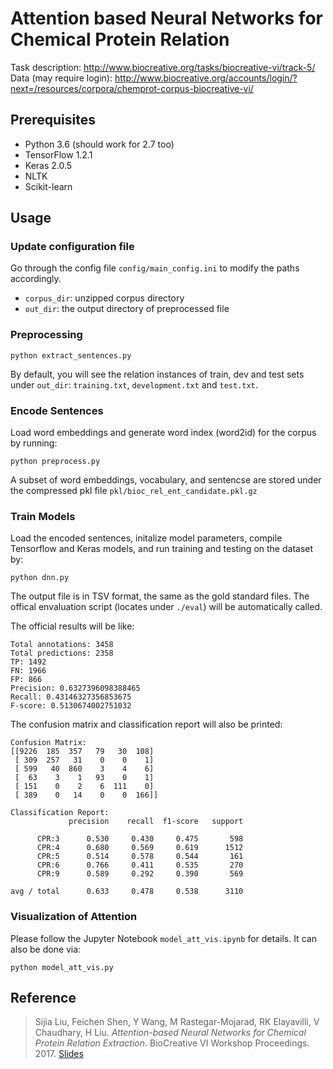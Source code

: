 # Attention based Neural Networks for Chemical Protein Relation

Task description: http://www.biocreative.org/tasks/biocreative-vi/track-5/
Data (may require login): http://www.biocreative.org/accounts/login/?next=/resources/corpora/chemprot-corpus-biocreative-vi/


## Prerequisites

* Python 3.6 (should work for 2.7 too)
* TensorFlow 1.2.1
* Keras 2.0.5
* NLTK
* Scikit-learn

## Usage

### Update configuration file
 Go through the config file `config/main_config.ini` to modify the paths
 accordingly.
 * `corpus_dir`: unzipped corpus directory
 * `out_dir`: the output directory of preprocessed file

### Preprocessing
```
python extract_sentences.py
```

By default, you will see the relation instances of train, dev and test
sets under `out_dir`: `training.txt`, `development.txt` and `test.txt`.

### Encode Sentences

Load word embeddings and generate word index (word2id) for the corpus by
 running:
```
python preprocess.py
```

A subset of word embeddings, vocabulary, and sentencse are stored under
the compressed pkl file
 `pkl/bioc_rel_ent_candidate.pkl.gz`

### Train Models

Load the encoded sentences, initalize model parameters, compile
Tensorflow and Keras models, and run training and testing on
the dataset by:

```
python dnn.py
```

The output file is in TSV format, the same as the gold standard files.
The offical envaluation script (locates under `./eval`) will be
automatically called.

The official results will be like:

```
Total annotations: 3458
Total predictions: 2358
TP: 1492
FN: 1966
FP: 866
Precision: 0.6327396098388465
Recall: 0.43146327356853675
F-score: 0.5130674002751032
```

The confusion matrix and classification report will also be printed:

```
Confusion Matrix:
[[9226  185  357   79   30  108]
 [ 309  257   31    0    0    1]
 [ 599   40  860    3    4    6]
 [  63    3    1   93    0    1]
 [ 151    0    2    6  111    0]
 [ 389    0   14    0    0  166]]

Classification Report:
             precision    recall  f1-score   support

      CPR:3      0.530     0.430     0.475       598
      CPR:4      0.680     0.569     0.619      1512
      CPR:5      0.514     0.578     0.544       161
      CPR:6      0.766     0.411     0.535       270
      CPR:9      0.589     0.292     0.390       569

avg / total      0.633     0.478     0.538      3110
```

### Visualization of Attention

Please follow the Jupyter Notebook `model_att_vis.ipynb` for details.
It can also be done via:
```
python model_att_vis.py
```


## Reference

> Sijia Liu, Feichen Shen, Y Wang, M Rastegar-Mojarad, RK Elayavilli, V Chaudhary, H Liu. *Attention-based Neural Networks for Chemical Protein Relation Extraction*. BioCreative VI Workshop Proceedings. 2017. [Slides](http://www.acsu.buffalo.edu/~sijialiu/uploads/slides_bioc_17.pdf)
